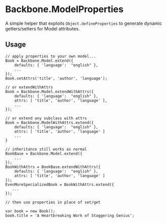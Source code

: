 Backbone.ModelProperties
========================

A simple helper that exploits `Object.defineProperties` to generate dynamic getters/setters for Model attributes.

Usage
-----

```
// apply properties to your own model...
Book = Backbone.Model.extend({
    defaults: { 'language':  "english" },
    ...
});
Book.setAttrs('title', 'author', 'language');

// or extendWithAttrs
Book = Backbone.Model.extendWithAttrs({
    defaults: { 'language':  "english" },
    attrs: [ 'title', 'author', 'language' ],
    ...
});

// or extend any subclass with attrs
Book = Backbone.ModelWithAttrs.extend({
    defaults: { 'language':  "english" },
    attrs: [ 'title', 'author', 'language' ]
    ...
}

// inheritance still works as normal
BookBase = Backbone.Model.extend({
    ...
});
BookWithAttrs = BookBase.extendWithAttrs({
    defaults: { 'language':  "english" },
    attrs: [ 'title', 'author', 'language' ]
});
EvenMoreSpecializedBook = BookWithAttrs.extend({
   ...
});

// then use properties in place of set/get

var book = new Book();
book.title = 'A Heartbreaking Work of Staggering Genius';

```
